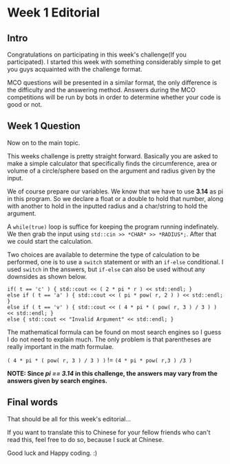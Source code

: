 Week 1 Editorial
================

Intro
-----
Congratulations on participating in this week's challenge(If you participated). I started this week with something considerably simple to get you guys acquainted with the challenge format.

MCO questions will be presented in a similar format, the only difference is the difficulty and the answering method. Answers during the MCO competitions will be run by bots in order to determine whether your code is good or not.

Week 1 Question
----------------
Now on to the main topic.

This weeks challenge is pretty straight forward. Basically you are asked to make a simple calculator that specifically finds the circumference, area or volume of a circle/sphere based on the argument and radius given by the input.

We of course prepare our variables. We know that we have to use **3.14** as pi in this program. So we declare a float or a double to hold that number, along with another to hold in the inputted radius and a char/string to hold the argument.

A ```while(true)``` loop is suffice for keeping the program running indefinately. We then grab the input using ```std::cin >> *CHAR* >> *RADIUS*;```. After that we could start the calculation.

Two choices are available to determine the type of calculation to be performed, one is to use a ```switch``` statement or with an ```if-else``` conditional. I used ```switch``` in the answers, but ```if-else``` can also be used without any downsides as shown below.

    if( t == 'c' ) { std::cout << ( 2 * pi * r ) << std::endl; }
    else if ( t == 'a' ) { std::cout << ( pi * pow( r, 2 ) ) << std::endl; }
    else if ( t == 'v' ) { std::cout << ( 4 * pi * ( pow( r, 3 ) / 3 ) ) << std::endl; }
    else { std::cout << "Invalid Argument" << std::endl; }

The mathematical formula can be found on most search engines so I guess I do not need to explain much. The only problem is that parentheses are really important in the math formulae.

```( 4 * pi * ( pow( r, 3 ) / 3 ) )``` != ```(4 * pi * pow( r,3 ) /3 )```

**NOTE: Since *pi == 3.14* in this challenge, the answers may vary from the answers given by search engines.**


Final words
-----------
That should be all for this week's editorial...

If you want to translate this to Chinese for your fellow friends who can't read this, feel free to do so, because I suck at Chinese.

Good luck and Happy coding. :)



